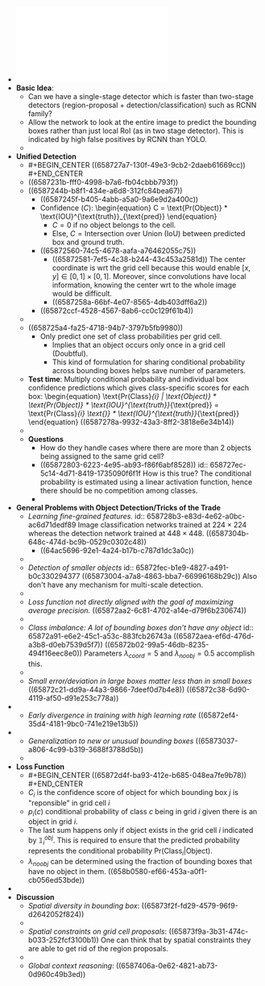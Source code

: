 - ![1506.02640.pdf](../assets/1506.02640_1703354830544_0.pdf)
- **Basic Idea**:
	- Can we have a single-stage detector which is faster than two-stage detectors (region-proposal + detection/classification) such as RCNN family?
	- Allow the network to look at the entire image to predict the bounding boxes rather than just local RoI (as in two stage detector). This is indicated by high false positives by RCNN than YOLO.
	-
- **Unified Detection**
	- #+BEGIN_CENTER
	  ((658727a7-130f-49e3-9cb2-2daeb61669cc))
	  #+END_CENTER
	- ((6587231b-fff0-4998-b7a6-fb04cbbb793f))
	- ((6587244b-b8f1-434e-a6d8-312fc84bea67))
		- ((6587245f-b405-4abb-a5a0-9a6e9d2a400c))
		- Confidence ($C$):
		  \begin{equation}
		  C = \text{Pr(Object)} * \text{IOU}^{\text{truth}}_{\text{pred}}
		  \end{equation}
			- $C=0$ if no object belongs to the cell.
			- Else, $C= \text{Intersection over Union (IoU)}$ between predicted box and ground truth.
		- ((65872560-74c5-4678-aafa-a76462055c75))
			- ((65872581-7ef5-4c38-b244-43c453a2581d))
			  The center coordinate is wrt the grid cell because this would enable $[x, y] \in [0, 1] \times [0, 1]$. Moreover, since convolutions have local information, knowing the center wrt to the whole image would be difficult.
			- ((6587258a-66bf-4e07-8565-4db403dff6a2))
		- ((65872ccf-4528-4567-8ab6-cc0c129f61b4))
	-
	- ((658725a4-fa25-4718-94b7-3797b5fb9980))
		- Only predict one set of class probabilities per grid cell.
			- Implies that an object occurs only once in a grid cell (Doubtful).
			- This kind of formulation for sharing conditional probability across bounding boxes helps save number of parameters.
	- **Test time**: Multiply conditional probability and individual box confidence predictions which gives class-specific scores for each box:
	  \begin{equation}
	  \text{Pr(Class}_{i} | \text{Object)} * \text{Pr(Object)} * \text{IOU}^{\text{truth}}_{\text{pred}} = \text{Pr(Class}_{i} \text{)} * \text{IOU}^{\text{truth}}_{\text{pred}}
	  \end{equation}
	  ((6587278a-9932-43a3-8ff2-3818e6e34b14))
	-
	- **Questions**
		- How do they handle cases where there are more than 2 objects being assigned to the same grid cell?
		- ((65872803-6223-4e95-ab93-f86f6abf8528))
		  id:: 658727ec-5c14-4d71-8419-1735090f6f1f
		  How is this true? The conditional probability is estimated using a linear activation function, hence there should be no competition among classes.
		-
- **General Problems with Object Detection/Tricks of the Trade**
	- *Learning fine-grained features.*
	  id:: 658728b3-e83d-4e62-a0bc-ac6d71dedf89
	  Image classification networks trained at $224 \times 224$ whereas the detection network trained at $448 \times 448$.
	  ((6587304b-648c-474d-bc9b-0529c0302c48))
		- ((64ac5696-92e1-4a24-b17b-c787d1dc3a0c))
	-
	- *Detection of smaller objects*
	  id:: 65872fec-b1e9-4827-a491-b0c330294377
	  ((65873004-a7a8-4863-bba7-66996168b29c))
	  Also don't have any mechanism for multi-scale detection.
	-
	- *Loss function not directly aligned with the goal of maximizing average precision.*
	  ((65872aa2-6c81-4702-a14e-d79f6b230674))
	-
	- *Class imbalance: A lot of bounding boxes don't have any object*
	  id:: 65872a91-e6e2-45c1-a53c-883fcb26743a
	  ((65872aea-ef6d-476d-a3b8-d0eb7539d5f7))
	  ((65872b02-99a5-46db-8235-494f16eec8e0))
	  Parameters $\lambda_{coord} = 5$ and $\lambda_{noobj} = 0.5$ accomplish this.
	-
	- *Small error/deviation in large boxes matter less than in small boxes*
	  ((65872c21-dd9a-44a3-9866-7deef0d7b4e8))
	  ((65872c38-6d90-4119-af50-d91e253c778a))
-
	- *Early divergence in training with high learning rate*
	  ((65872ef4-35d4-4181-9bc0-741e219e13b5))
-
	- *Generalization to new or unusual bounding boxes*
	  ((65873037-a806-4c99-b319-3688f3788d5b))
	-
- **Loss Function**
	- #+BEGIN_CENTER
	  ((65872d4f-ba93-412e-b685-048ea7fe9b78))
	  #+END_CENTER
	- $C_{i}$ is the confidence score of object for which bounding box $j$ is "reponsible" in grid cell $i$
	- $p_{i}(c)$ conditional probability of class $c$ being in grid $i$ given there is an object in grid $i$.
	- The last sum happens only if object exists in the grid cell $i$ indicated by $\mathbb{1}^{obj}_{i}$. This is required to ensure that the predicted probability represents the conditional probability $\text{Pr(Class}_{i} | \text{Object)}$.
	- $\lambda_{noobj}$ can be determined using the fraction of bounding boxes that have no object in them. ((658b0580-ef66-453a-a0f1-cb056ed53bde))
-
- **Discussion**
	- *Spatial diversity in bounding box*: ((65873f2f-fd29-4579-96f9-d2642052f824))
	-
	- *Spatial constraints on grid cell proposals*: ((65873f9a-3b31-474c-b033-252fcf3100b1)) 
	  One can think that by spatial constraints they are able to get rid of the region proposals.
	-
	- *Global context reasoning*: ((6587406a-0e62-4821-ab73-0d960c49b3ed))